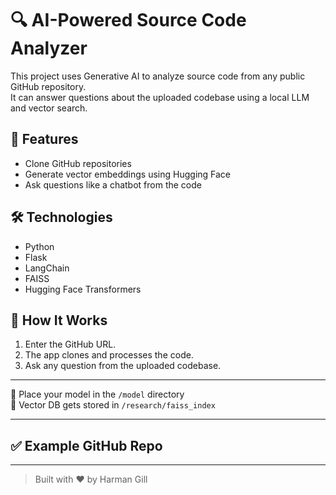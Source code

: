 # 🔍 AI-Powered Source Code Analyzer

This project uses Generative AI to analyze source code from any public GitHub repository.  
It can answer questions about the uploaded codebase using a local LLM and vector search.

## 🚀 Features
- Clone GitHub repositories
- Generate vector embeddings using Hugging Face
- Ask questions like a chatbot from the code

## 🛠️ Technologies
- Python
- Flask
- LangChain
- FAISS
- Hugging Face Transformers

## 🧠 How It Works
1. Enter the GitHub URL.
2. The app clones and processes the code.
3. Ask any question from the uploaded codebase.

---

📁 Place your model in the `/model` directory  
📁 Vector DB gets stored in `/research/faiss_index`

---

## ✅ Example GitHub Repo


---

> Built with ❤️ by Harman Gill
